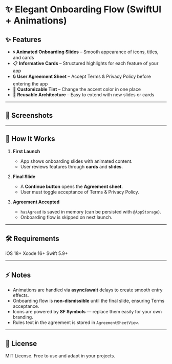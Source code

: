 # ✨ Elegant Onboarding Flow (SwiftUI + Animations)

## ✨ Features
- 🌀 **Animated Onboarding Slides** – Smooth appearance of icons, titles, and cards  
- 📋 **Informative Cards** – Structured highlights for each feature of your app  
- 🔒 **User Agreement Sheet** – Accept Terms & Privacy Policy before entering the app  
- 🎨 **Customizable Tint** – Change the accent color in one place  
- 🚀 **Reusable Architecture** – Easy to extend with new slides or cards  

---

## 📸 Screenshots


---

## 🚀 How It Works
1. **First Launch**  
   - App shows onboarding slides with animated content.  
   - User reviews features through **cards** and **slides**.  

2. **Final Slide**  
   - A **Continue button** opens the **Agreement sheet**.  
   - User must toggle acceptance of Terms & Privacy Policy.  

3. **Agreement Accepted**  
   - `hasAgreed` is saved in memory (can be persisted with `@AppStorage`).  
   - Onboarding flow is skipped on next launch.  

---

## 🛠 Requirements
iOS 18+
Xcode 16+
Swift 5.9+ 

---

## ⚡ Notes
- Animations are handled via **async/await** delays to create smooth entry effects.  
- Onboarding flow is **non-dismissible** until the final slide, ensuring Terms acceptance.  
- Icons are powered by **SF Symbols** — replace them easily for your own branding.  
- Rules text in the agreement is stored in `AgreementSheetView`.  

---

## 📜 License
MIT License. Free to use and adapt in your projects.
